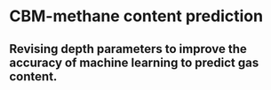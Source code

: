 # CBM-methane content prediction
## Revising depth parameters to improve the accuracy of machine learning to predict gas content.

